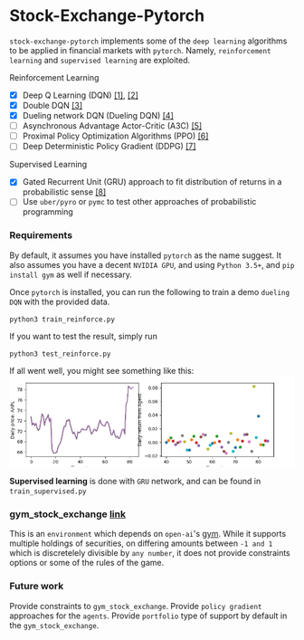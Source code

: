 # Stock-Exchange-Pytorch
`stock-exchange-pytorch` implements some of the `deep learning` algorithms
to be applied in financial markets with `pytorch`.
Namely, `reinforcement learning` and  `supervised learning`
are exploited.

Reinforcement Learning
- [x] Deep Q Learning (DQN) [[1]](http://arxiv.org/abs/1312.5602), [[2]](https://www.nature.com/articles/nature14236)
- [x] Double DQN [[3]](http://arxiv.org/abs/1509.06461)
- [x] Dueling network DQN (Dueling DQN) [[4]](https://arxiv.org/abs/1511.06581)
- [ ] Asynchronous Advantage Actor-Critic (A3C) [[5]](http://arxiv.org/abs/1602.01783)
- [ ] Proximal Policy Optimization Algorithms (PPO) [[6]](https://arxiv.org/abs/1707.06347)
- [ ] Deep Deterministic Policy Gradient (DDPG) [[7]](http://arxiv.org/abs/1509.02971)

Supervised Learning
- [x] Gated Recurrent Unit (GRU) approach to fit distribution of returns in 
 a probabilistic sense [[8]](https://arxiv.org/abs/1406.1078)
- [ ] Use `uber/pyro` or `pymc` to test other approaches of probabilistic programming

### Requirements
By default, it assumes you have installed `pytorch` as the name suggest. 
It also assumes you have a decent `NVIDIA GPU`, and using `Python 3.5+`, and `pip install gym`
as well if necessary.

Once `pytorch` is installed, you can run the following to train a demo `dueling DQN` with the 
provided data.
```buildoutcfg
python3 train_reinforce.py
```

If you want to test the result, simply run
```buildoutcfg
python3 test_reinforce.py
```
If all went well, you might see something like this:
![screen shot](img/dueling_dqn.gif)


**Supervised learning** is done with `GRU` network, and can be found in 
`train_supervised.py`

### gym_stock_exchange [link](https://github.com/wbaik/gym-stock-exchange)
This is an `environment` which depends on `open-ai`'s [gym](https://github.com/openai/gym).
While it supports multiple holdings of securities, on differing amounts between `-1 and 1` which is 
discretelely divisible by `any number`, it does not provide constraints options or some of the 
rules of the game.


### Future work
Provide constraints to `gym_stock_exchange`. Provide `policy gradient` approaches 
for the `agents`. Provide `portfolio` type of support by default in the `gym_stock_exchange`.

